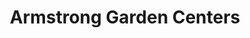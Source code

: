---
title: "Armstrong Garden Centers"
url: /los-angeles/armstrong-garden-centers/
shop: Garten-Center
---